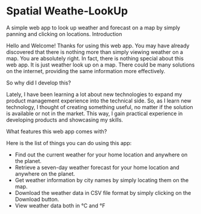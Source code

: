 # Spatial Weathe-LookUp
A simple web app to look up weather and forecast on a map by simply panning and clicking on locations.
Introduction

Hello and Welcome! Thanks for using this web app. You may have already discovered that there is nothing more than simply viewing weather on a map. You are absolutely right. In fact, there is nothing special about this web app. It is just weather look up on a map. There could be many solutions on the internet, providing the same information more effectively.

So why did I develop this?

Lately, I have been learning a lot about new technologies to expand my product management experience into the technical side. So, as I learn new technology, I thought of creating something useful, no matter if the solution is available or not in the market. This way, I gain practical experience in developing products and showcasing my skills.

What features this web app comes with?

Here is the list of things you can do using this app:

- Find out the current weather for your home location and anywhere on the planet.
- Retrieve a seven-day weather forecast for your home location and anywhere on the planet.
- Get weather information by city names by simply locating them on the map.
- Download the weather data in CSV file format by simply clicking on the Download button.
- View weather data both in °C and °F
